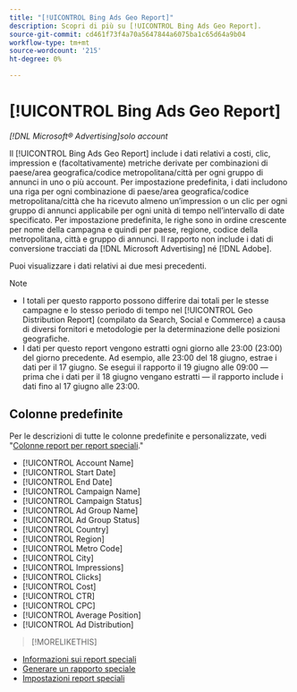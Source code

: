 ```yaml
---
title: "[!UICONTROL Bing Ads Geo Report]"
description: Scopri di più su [!UICONTROL Bing Ads Geo Report].
source-git-commit: cd461f73f4a70a5647844a6075ba1c65d64a9b04
workflow-type: tm+mt
source-wordcount: '215'
ht-degree: 0%

---
```


# [!UICONTROL Bing Ads Geo Report]

*[!DNL Microsoft® Advertising]solo account*

Il [!UICONTROL Bing Ads Geo Report] include i dati relativi a costi, clic, impression e (facoltativamente) metriche derivate per combinazioni di paese/area geografica/codice metropolitana/città per ogni gruppo di annunci in uno o più account. Per impostazione predefinita, i dati includono una riga per ogni combinazione di paese/area geografica/codice metropolitana/città che ha ricevuto almeno un’impression o un clic per ogni gruppo di annunci applicabile per ogni unità di tempo nell’intervallo di date specificato. Per impostazione predefinita, le righe sono in ordine crescente per nome della campagna e quindi per paese, regione, codice della metropolitana, città e gruppo di annunci. Il rapporto non include i dati di conversione tracciati da [!DNL Microsoft Advertising] né [!DNL Adobe].

Puoi visualizzare i dati relativi ai due mesi precedenti.

>[!NOTE]
>
>* I totali per questo rapporto possono differire dai totali per le stesse campagne e lo stesso periodo di tempo nel [!UICONTROL Geo Distribution Report] (compilato da Search, Social e Commerce) a causa di diversi fornitori e metodologie per la determinazione delle posizioni geografiche.
>* I dati per questo report vengono estratti ogni giorno alle 23:00 (23:00) del giorno precedente. Ad esempio, alle 23:00 del 18 giugno, estrae i dati per il 17 giugno. Se esegui il rapporto il 19 giugno alle 09:00 — prima che i dati per il 18 giugno vengano estratti — il rapporto include i dati fino al 17 giugno alle 23:00.


## Colonne predefinite

Per le descrizioni di tutte le colonne predefinite e personalizzate, vedi &quot;[Colonne report per report speciali](specialty-report-columns.md).&quot;

* [!UICONTROL Account Name]
* [!UICONTROL Start Date]
* [!UICONTROL End Date]
* [!UICONTROL Campaign Name]
* [!UICONTROL Campaign Status]
* [!UICONTROL Ad Group Name]
* [!UICONTROL Ad Group Status]
* [!UICONTROL Country]
* [!UICONTROL Region]
* [!UICONTROL Metro Code]
* [!UICONTROL City]
* [!UICONTROL Impressions]
* [!UICONTROL Clicks]
* [!UICONTROL Cost]
* [!UICONTROL CTR]
* [!UICONTROL CPC]
* [!UICONTROL Average Position]
* [!UICONTROL Ad Distribution]

>[!MORELIKETHIS]
* [Informazioni sui report speciali](specialty-report-about.md)
* [Generare un rapporto speciale](specialty-report-generate.md)
* [Impostazioni report speciali](specialty-report-settings.md)

